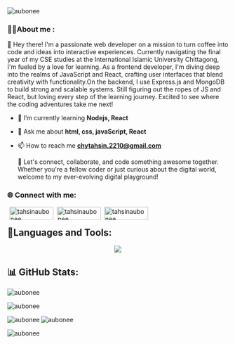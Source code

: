 
<img align="center" src="https://github.com/aubonee/aubonee/blob/main/cover.png?raw=true" alt="aubonee" />



 <br>
 <h3 align="left"> 👩‍💻About me :</h3> 
 
 👋 Hey there! I'm a passionate web developer on a mission to turn coffee into code and ideas into interactive experiences. Currently navigating the final year of my CSE studies at the International Islamic University Chittagong, I'm fueled by a love for learning. As a frontend developer, I'm diving deep into the realms of JavaScript and React, crafting user interfaces that blend creativity with functionality.On the backend, I use Express.js and MongoDB to build strong and scalable systems. Still figuring out the ropes of JS and React, but loving every step of the learning journey. Excited to see where the coding adventures take me next!

- 🌱 I’m currently learning **Nodejs, React**

- 💬 Ask me about **html, css, javaScript, React**

- 📫 How to reach me **chytahsin.2210@gmail.com**
   
  🚀 Let's connect, collaborate, and code something awesome together. Whether you're a fellow coder or just curious about the digital world, welcome to my ever-evolving digital playground!

<h3 align="left"> 🌐 Connect with me:</h3>
<p align="center">

<a href="mailto:chytahsin.2210@gmail.com" target="blank"><img align="left" src="https://img.shields.io/badge/Gmail-black?style=flat-square&logo=gmail&logoColor=white&labelColor=red" alt="tahsinaubonee" style="margin-left: 5px;" height="30" width="100" /></a>

<a href="www.linkedin.com/in/tahsinaubonee-07aa39217" target="blank"><img align="left" src="https://img.shields.io/badge/Linkedin-blue?style=flat-square&logo=linkedin&logoColor=white&labelColor=gray" alt="tahsinaubonee"  style="margin-left: 5px;" height="30" width="100" /></a>

<a href="https://github.com/aubonee" target="blank"><img align="left" src="https://img.shields.io/badge/GitHub-green?style=flat-square&logo=github&logoColor=white&labelColor=gray" alt="tahsinaubonee"   style="margin-left: 5px;" height="30" width="100" /></a>
</p>
<br>
<h2 align="left"> 💼Languages and Tools:</h2>
<p align="center">
  <a href="https://skillicons.dev">
    <img src="https://skillicons.dev/icons?i=c,cpp,js,html,css,tailwind,bootstrap,git,github,nodejs,react,firebase,express,mongodb" />
  </a>
</p>

<h2 align="left">📊 GitHub Stats:</h2>



<p><img align="center" src="https://github-readme-streak-stats.herokuapp.com?user=aubonee&theme=tokyonight&hide_border=true)](https://git.io/streak-stats" alt="aubonee" /></p>



<p><img align="center" src="https://github-profile-summary-cards.vercel.app/api/cards/profile-details?username=aubonee&theme=apprentice" alt="aubonee" /></p>


<p><img align="left" src="https://github-profile-summary-cards.vercel.app/api/cards/repos-per-language?username=aubonee&theme=apprentice" alt="aubonee" /></p>
 
<p><img align="leftr]" src="https://github-profile-summary-cards.vercel.app/api/cards/most-commit-language?username=aubonee&theme=apprentice" alt="aubonee" /></p>
<p><img align="leftr]" src="https://api.githubtrends.io/user/svg/aubonee/repos?time_range=one_year&group=other&loc_metric=changed&theme=dark" alt="aubonee" /></p>









